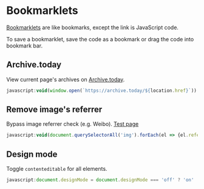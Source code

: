 # Bookmarklets

[Bookmarklets](https://en.wikipedia.org/wiki/Bookmarklet) are like bookmarks, except the link is JavaScript code.

To save a bookmarklet, save the code as a bookmark or drag the code into bookmark bar.

## Archive.today

View current page's archives on [Archive.today](https://archive.today/).

```js
javascript:void(window.open(`https://archive.today/${location.href}`))
```

## Remove image's referrer

Bypass image referrer check (e.g. Weibo). [Test page](https://luyilin.github.io/Aoba/)

```js
javascript:void(document.querySelectorAll('img').forEach(el => {el.referrerPolicy = 'no-referrer'; el.src = el.src}))
```

## Design mode

Toggle `contenteditable` for all elements.

```js
javascript:document.designMode = document.designMode === 'off' ? 'on' : 'off'; void 0
```

